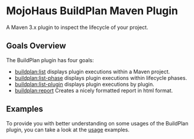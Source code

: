 # MojoHaus BuildPlan Maven Plugin

A Maven 3.x plugin to inspect the lifecycle of your project.

## Goals Overview

The BuildPlan plugin has four goals:

* [buildplan:list](list-mojo.html) displays plugin executions within a Maven project.
* [buildplan:list-phase](list-phase-mojo.html) displays plugin executions within lifecycle phases.
* [buildplan:list-plugin](list-plugin-mojo.html) displays plugin executions by plugin.
* [buildplan:report](report-mojo.html) Creates a nicely formatted report in html format.

## Examples

To provide you with better understanding on some usages of the BuildPlan plugin, you can take a look at the [usage](usage.html) examples.
